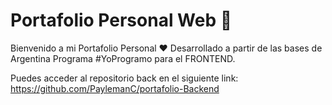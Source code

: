 # Portafolio Personal Web :bookmark_tabs:
Bienvenido a mi Portafolio Personal :heart: Desarrollado a partir de las bases de Argentina Programa #YoProgramo para el FRONTEND.

Puedes acceder al repositorio back en el siguiente link: https://github.com/PaylemanC/portafolio-Backend
